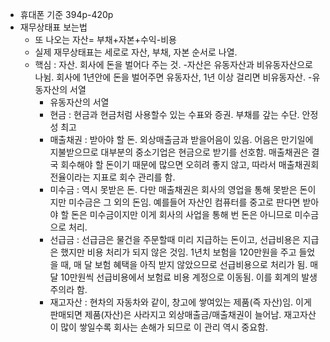 - 휴대폰 기준 394p-420p
- 재무상태표 보는법
  - 또 나오는 자산= 부채+자본+수익-비용
  - 실제 재무상태표는 세로로 자산, 부채, 자본 순서로 나열.
  - 핵심 : 자산. 회사에 돈을 벌어다 주는 것. 
    -자산은 유동자산과 비유동자산으로 나뉨. 회사에 1년안에 돈을 벌어주면 유동자산, 1년 이상 걸리면 비유동자산.
  -유동자산의 서열
    - 유동자산의 서열
    - 현금 : 현금과 현금처럼 사용할수 있는 수표와 증권. 부채를 갚는 수단. 안정성 최고
    - 매출채권 : 받아야 할 돈. 외상매출금과 받을어음이 있음. 어음은 만기일에 지불받으므로 대부분의 중소기업은 현금으로 받기를 선호함. 매출채권은 결국 회수해야 할 돈이기 때문에 많으면 오히려 좋지 않고, 따라서 매출채권회전율이라는 지표로 회수 관리를 함. 
    - 미수금 : 역시 못받은 돈. 다만 매출채권은 회사의 영업을 통해 못받은 돈이지만 미수금은 그 외의 돈임. 예를들어 자산인 컴퓨터를 중고로 판다면 받아야 할 돈은 미수금이지만 이게 회사의 사업을 통해 번 돈은 아니므로 미수금으로 처리. 
    - 선급금 : 선급금은 물건을 주문할때 미리 지급하는 돈이고, 선급비용은 지급은 했지만 비용 처리가 되지 않은 것임. 1년치 보험을 120만원을 주고 들었을 때, 매 달 보험 혜택을 아직 받지 않았으므로 선급비용으로 처리가 됨. 매달 10만원씩 선급비용에서 보험료 비용 계정으로 이동됨. 이를 회계의 발생주의라 함. 
    - 재고자산 : 현차의 자동차와 같이, 창고에 쌓여있는 제품(즉 자산)임. 이게 판매되면 제품(자산)은 사라지고 외상매출금/매출채권이 늘어남. 재고자산이 많이 쌓일수록 회사는 손해가 되므로 이 관리 역시 중요함. 
